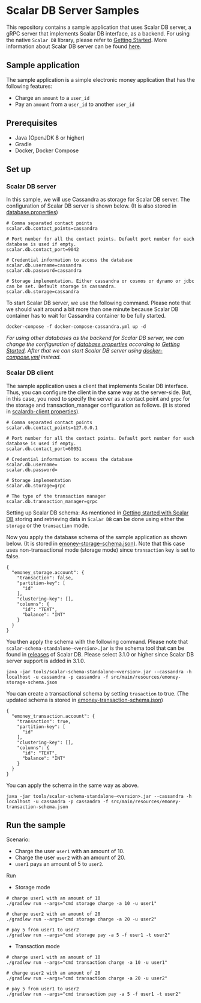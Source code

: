 # Scalar DB Server Samples
This repository contains a sample application that uses Scalar DB server, a gRPC server that implements Scalar DB interface, as a backend. For using the native `Scalar DB` library, please refer to [Getting Started](https://github.com/scalar-labs/scalardb/blob/master/docs/getting-started.md).
More information about Scalar DB server can be found [here](https://github.com/scalar-labs/scalardb/tree/master/docs/scalardb-server.md).

## Sample application
The sample application is a simple electronic money application that has the following features:
- Charge an `amount` to a `user_id`
- Pay an `amount` from a `user_id` to another `user_id`

## Prerequisites
- Java (OpenJDK 8 or higher)
- Gradle
- Docker, Docker Compose

## Set up
### Scalar DB server
In this sample, we will use Cassandra as storage for Scalar DB server. The configuration of Scalar DB server is shown below. (It is also stored in [database.properties](./database.properties))
```
# Comma separated contact points
scalar.db.contact_points=cassandra

# Port number for all the contact points. Default port number for each database is used if empty.
scalar.db.contact_port=9042

# Credential information to access the database
scalar.db.username=cassandra
scalar.db.password=cassandra

# Storage implementation. Either cassandra or cosmos or dynamo or jdbc can be set. Default storage is cassandra.
scalar.db.storage=cassandra
```
To start Scalar DB server, we use the following command. Please note that we should wait around a bit more than one minute because Scalar DB container has to wait for Cassandra container to be fully started.
```
docker-compose -f docker-compose-cassandra.yml up -d
```
*For using other databases as the backend for Scalar DB server, we can change the configuration of [database.properties](database.properties) according to [Getting Started](https://github.com/scalar-labs/scalardb/blob/master/docs/getting-started.md). After that we can start Scalar DB server using [docker-compose.yml](docker-compose.yml) instead.*

### Scalar DB client
The sample application uses a client that implements Scalar DB interface. Thus, you can configure the client in the same way as the server-side. But, in this case, you need to specify the server as a contact point and `grpc` for the storage and transaction_manager configuration as follows. (it is stored in [scalardb-client.properties](scalardb-client.properties)).
```
# Comma separated contact points
scalar.db.contact_points=127.0.0.1

# Port number for all the contact points. Default port number for each database is used if empty.
scalar.db.contact_port=60051

# Credential information to access the database
scalar.db.username=
scalar.db.password=

# Storage implementation
scalar.db.storage=grpc

# The type of the transaction manager
scalar.db.transaction_manager=grpc
```
Setting up Scalar DB schema: As mentioned in [Getting started with Scalar DB](https://github.com/scalar-labs/scalardb/blob/master/docs/getting-started-with-scalardb.md) storing and retrieving data in `Scalar DB` can be done using either the `storage` or the `transaction` mode.

Now you apply the database schema of the sample application as shown below. (It is stored in [emoney-storage-schema.json](./src/main/resources/emoney-storage-schema.json)).
Note that this case uses non-transactional mode (storage mode) since `transaction` key is set to false.
      
```
{
  "emoney_storage.account": {
    "transaction": false,
    "partition-key": [
      "id"
    ],
    "clustering-key": [],
    "columns": {
      "id": "TEXT",
      "balance": "INT"
    }
  }
}
```
You then apply the schema with the following command. Please note that `scalar-schema-standalone-<version>.jar` is the schema tool that can be found in [releases](https://github.com/scalar-labs/scalardb/releases) of Scalar DB. Please select 3.1.0 or higher since Scalar DB server support is added in 3.1.0.

```
java -jar tools/scalar-schema-standalone-<version>.jar --cassandra -h localhost -u cassandra -p cassandra -f src/main/resources/emoney-storage-schema.json
```

You can create a transactional schema by setting `trasaction` to true. (The updated schema is stored in [emoney-transaction-schema.json](src/main/resources/emoney-transaction-schema.json))

```
{
  "emoney_transaction.account": {
    "transaction": true,
    "partition-key": [
      "id"
    ],
    "clustering-key": [],
    "columns": {
      "id": "TEXT",
      "balance": "INT"
    }
  }
}
```

You can apply the schema in the same way as above.

```
java -jar tools/scalar-schema-standalone-<version>.jar --cassandra -h localhost -u cassandra -p cassandra -f src/main/resources/emoney-transaction-schema.json
```

## Run the sample
Scenario:
  - Charge the user `user1` with an amount of 10.
  - Charge the user `user2` with an amount of 20.
  - `user1` pays an amount of 5 to `user2`.

Run
  - Storage mode
   ``` 
   # charge user1 with an amount of 10
   ./gradlew run --args="cmd storage charge -a 10 -u user1"
   
   # charge user2 with an amount of 20
   ./gradlew run --args="cmd storage charge -a 20 -u user2"
   
   # pay 5 from user1 to user2
   ./gradlew run --args="cmd storage pay -a 5 -f user1 -t user2"
   ```

  - Transaction mode
   ``` 
   # charge user1 with an amount of 10
   ./gradlew run --args="cmd transaction charge -a 10 -u user1"
   
   # charge user2 with an amount of 20
   ./gradlew run --args="cmd transaction charge -a 20 -u user2"
   
   # pay 5 from user1 to user2
   ./gradlew run --args="cmd transaction pay -a 5 -f user1 -t user2"
   ```
